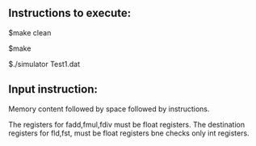 
## Instructions to execute:
$make clean

$make

$./simulator Test1.dat

## Input instruction:
Memory content followed by space followed by instructions.

The registers for fadd,fmul,fdiv must be float registers.
The destination registers for fld,fst, must be float registers
bne checks only int registers.

